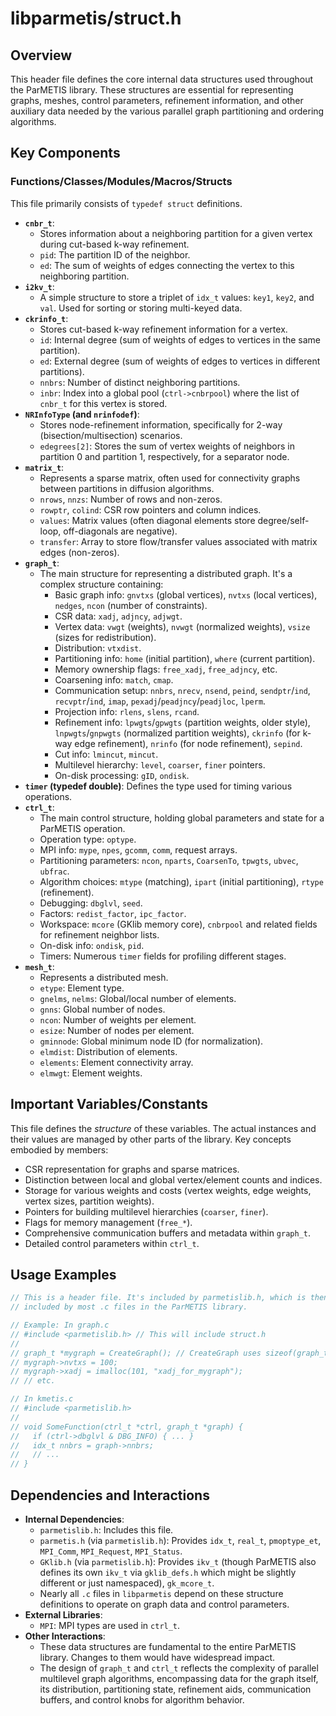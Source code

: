# libparmetis/struct.h

## Overview

This header file defines the core internal data structures used throughout the ParMETIS library. These structures are essential for representing graphs, meshes, control parameters, refinement information, and other auxiliary data needed by the various parallel graph partitioning and ordering algorithms.

## Key Components

### Functions/Classes/Modules/Macros/Structs

This file primarily consists of `typedef struct` definitions.

*   **`cnbr_t`**:
    *   Stores information about a neighboring partition for a given vertex during cut-based k-way refinement.
    *   `pid`: The partition ID of the neighbor.
    *   `ed`: The sum of weights of edges connecting the vertex to this neighboring partition.
*   **`i2kv_t`**:
    *   A simple structure to store a triplet of `idx_t` values: `key1`, `key2`, and `val`. Used for sorting or storing multi-keyed data.
*   **`ckrinfo_t`**:
    *   Stores cut-based k-way refinement information for a vertex.
    *   `id`: Internal degree (sum of weights of edges to vertices in the same partition).
    *   `ed`: External degree (sum of weights of edges to vertices in different partitions).
    *   `nnbrs`: Number of distinct neighboring partitions.
    *   `inbr`: Index into a global pool (`ctrl->cnbrpool`) where the list of `cnbr_t` for this vertex is stored.
*   **`NRInfoType` (and `nrinfodef`)**:
    *   Stores node-refinement information, specifically for 2-way (bisection/multisection) scenarios.
    *   `edegrees[2]`: Stores the sum of vertex weights of neighbors in partition 0 and partition 1, respectively, for a separator node.
*   **`matrix_t`**:
    *   Represents a sparse matrix, often used for connectivity graphs between partitions in diffusion algorithms.
    *   `nrows`, `nnzs`: Number of rows and non-zeros.
    *   `rowptr`, `colind`: CSR row pointers and column indices.
    *   `values`: Matrix values (often diagonal elements store degree/self-loop, off-diagonals are negative).
    *   `transfer`: Array to store flow/transfer values associated with matrix edges (non-zeros).
*   **`graph_t`**:
    *   The main structure for representing a distributed graph. It's a complex structure containing:
        *   Basic graph info: `gnvtxs` (global vertices), `nvtxs` (local vertices), `nedges`, `ncon` (number of constraints).
        *   CSR data: `xadj`, `adjncy`, `adjwgt`.
        *   Vertex data: `vwgt` (weights), `nvwgt` (normalized weights), `vsize` (sizes for redistribution).
        *   Distribution: `vtxdist`.
        *   Partitioning info: `home` (initial partition), `where` (current partition).
        *   Memory ownership flags: `free_xadj`, `free_adjncy`, etc.
        *   Coarsening info: `match`, `cmap`.
        *   Communication setup: `nnbrs`, `nrecv`, `nsend`, `peind`, `sendptr`/`ind`, `recvptr`/`ind`, `imap`, `pexadj`/`peadjncy`/`peadjloc`, `lperm`.
        *   Projection info: `rlens`, `slens`, `rcand`.
        *   Refinement info: `lpwgts`/`gpwgts` (partition weights, older style), `lnpwgts`/`gnpwgts` (normalized partition weights), `ckrinfo` (for k-way edge refinement), `nrinfo` (for node refinement), `sepind`.
        *   Cut info: `lmincut`, `mincut`.
        *   Multilevel hierarchy: `level`, `coarser`, `finer` pointers.
        *   On-disk processing: `gID`, `ondisk`.
*   **`timer` (typedef double)**: Defines the type used for timing various operations.
*   **`ctrl_t`**:
    *   The main control structure, holding global parameters and state for a ParMETIS operation.
    *   Operation type: `optype`.
    *   MPI info: `mype`, `npes`, `gcomm`, `comm`, request arrays.
    *   Partitioning parameters: `ncon`, `nparts`, `CoarsenTo`, `tpwgts`, `ubvec`, `ubfrac`.
    *   Algorithm choices: `mtype` (matching), `ipart` (initial partitioning), `rtype` (refinement).
    *   Debugging: `dbglvl`, `seed`.
    *   Factors: `redist_factor`, `ipc_factor`.
    *   Workspace: `mcore` (GKlib memory core), `cnbrpool` and related fields for refinement neighbor lists.
    *   On-disk info: `ondisk`, `pid`.
    *   Timers: Numerous `timer` fields for profiling different stages.
*   **`mesh_t`**:
    *   Represents a distributed mesh.
    *   `etype`: Element type.
    *   `gnelms`, `nelms`: Global/local number of elements.
    *   `gnns`: Global number of nodes.
    *   `ncon`: Number of weights per element.
    *   `esize`: Number of nodes per element.
    *   `gminnode`: Global minimum node ID (for normalization).
    *   `elmdist`: Distribution of elements.
    *   `elements`: Element connectivity array.
    *   `elmwgt`: Element weights.

## Important Variables/Constants

This file defines the *structure* of these variables. The actual instances and their values are managed by other parts of the library. Key concepts embodied by members:
*   CSR representation for graphs and sparse matrices.
*   Distinction between local and global vertex/element counts and indices.
*   Storage for various weights and costs (vertex weights, edge weights, vertex sizes, partition weights).
*   Pointers for building multilevel hierarchies (`coarser`, `finer`).
*   Flags for memory management (`free_*`).
*   Comprehensive communication buffers and metadata within `graph_t`.
*   Detailed control parameters within `ctrl_t`.

## Usage Examples

```c
// This is a header file. It's included by parmetislib.h, which is then
// included by most .c files in the ParMETIS library.

// Example: In graph.c
// #include <parmetislib.h> // This will include struct.h
//
// graph_t *mygraph = CreateGraph(); // CreateGraph uses sizeof(graph_t)
// mygraph->nvtxs = 100;
// mygraph->xadj = imalloc(101, "xadj_for_mygraph");
// // etc.

// In kmetis.c
// #include <parmetislib.h>
//
// void SomeFunction(ctrl_t *ctrl, graph_t *graph) {
//   if (ctrl->dbglvl & DBG_INFO) { ... }
//   idx_t nnbrs = graph->nnbrs;
//   // ...
// }
```

## Dependencies and Interactions

*   **Internal Dependencies**:
    *   `parmetislib.h`: Includes this file.
    *   `parmetis.h` (via `parmetislib.h`): Provides `idx_t`, `real_t`, `pmoptype_et`, `MPI_Comm`, `MPI_Request`, `MPI_Status`.
    *   `GKlib.h` (via `parmetislib.h`): Provides `ikv_t` (though ParMETIS also defines its own `ikv_t` via `gklib_defs.h` which might be slightly different or just namespaced), `gk_mcore_t`.
    *   Nearly all `.c` files in `libparmetis` depend on these structure definitions to operate on graph data and control parameters.
*   **External Libraries**:
    *   `MPI`: MPI types are used in `ctrl_t`.
*   **Other Interactions**:
    *   These data structures are fundamental to the entire ParMETIS library. Changes to them would have widespread impact.
    *   The design of `graph_t` and `ctrl_t` reflects the complexity of parallel multilevel graph algorithms, encompassing data for the graph itself, its distribution, partitioning state, refinement aids, communication buffers, and control knobs for algorithm behavior.

```
